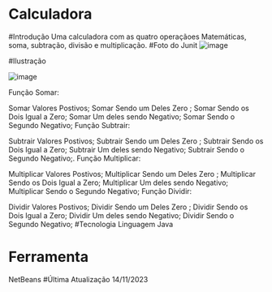 # Calculadora
#Introdução
Uma calculadora com as quatro operaçãoes Matemáticas, soma, subtração, divisão e multiplicação.
#Foto do Junit 
![image](https://github.com/DudaSatto/Calculadora/assets/115050267/ff378c3f-c4dc-4b4f-bc63-00fd8c129f64)

#Ilustração

![image](https://github.com/DudaSatto/Calculadora/assets/115050267/fa7bafe5-a958-432d-9823-5b78bb12940c)

Função Somar:

Somar Valores Postivos;
Somar Sendo um Deles Zero ;
Somar Sendo os Dois Igual a Zero;
Somar Um deles sendo Negativo;
Somar Sendo o Segundo Negativo;
Função Subtrair:

Subtrair Valores Postivos;
Subtrair Sendo um Deles Zero ;
Subtrair Sendo os Dois Igual a Zero;
Subtrair Um deles sendo Negativo;
Subtrair Sendo o Segundo Negativo;.
Função Multiplicar:

Multiplicar Valores Postivos;
Multiplicar Sendo um Deles Zero ;
Multiplicar Sendo os Dois Igual a Zero;
Multiplicar Um deles sendo Negativo;
Multiplicar Sendo o Segundo Negativo;
Função Dividir:

Dividir Valores Postivos;
Dividir Sendo um Deles Zero ;
Dividir Sendo os Dois Igual a Zero;
Dividir Um deles sendo Negativo;
Dividir Sendo o Segundo Negativo;
#Tecnologia
Linguagem Java
# Ferramenta
NetBeans
#Última Atualização
14/11/2023

